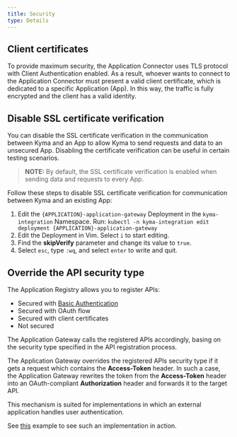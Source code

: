 ```yaml
---
title: Security
type: Details
---
```


## Client certificates

To provide maximum security, the Application Connector uses TLS protocol with Client Authentication enabled. As a result, whoever wants to connect to the Application Connector must present a valid client certificate, which is dedicated to a specific Application (App). In this way, the traffic is fully encrypted and the client has a valid identity.

## Disable SSL certificate verification

You can disable the SSL certificate verification in the communication between Kyma and an App to allow Kyma to send requests and data to an unsecured App. Disabling the certificate verification can be useful in certain testing scenarios.

>**NOTE:** By default, the SSL certificate verification is enabled when sending data and requests to every App.

Follow these steps to disable SSL certificate verification for communication between Kyma and an existing App:

  1. Edit the `{APPLICATION}-application-gateway` Deployment in the `kyma-integration` Namespace. Run:
    ```
    kubectl -n kyma-integration edit deployment {APPLICATION}-application-gateway
    ```
  2. Edit the Deployment in Vim. Select `i` to start editing.
  3. Find the **skipVerify** parameter and change its value to `true`.
  4. Select `esc`, type `:wq`, and select `enter` to write and quit.

## Override the API security type

The Application Registry allows you to register APIs:
- Secured with [Basic Authentication](https://tools.ietf.org/html/rfc7617)
- Secured with OAuth flow
- Secured with client certificates
- Not secured

The Application Gateway calls the registered APIs accordingly, basing on the security type specified in the API registration process.

The Application Gateway overrides the registered APIs security type if it gets a request which contains the **Access-Token** header. In such a case, the Application Gateway rewrites the token from the **Access-Token** header into an OAuth-compliant **Authorization** header and forwards it to the target API.

This mechanism is suited for implementations in which an external application handles user authentication.

See [this](https://github.com/kyma-project/examples/tree/master/call-ec) example to see such an implementation in action.
